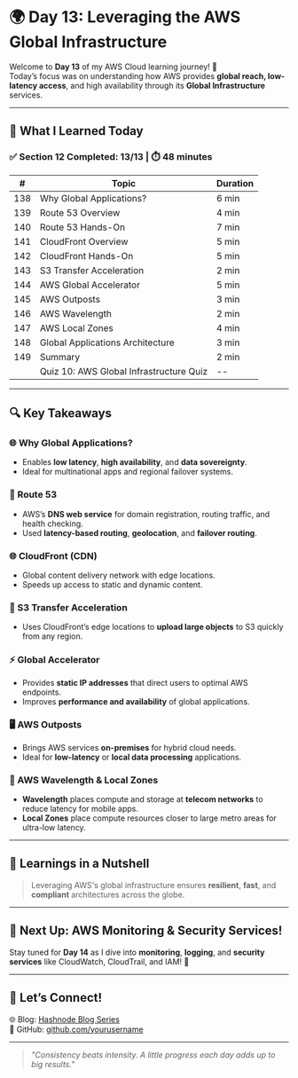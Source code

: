 # 🌍 Day 13: Leveraging the AWS Global Infrastructure

Welcome to **Day 13** of my AWS Cloud learning journey! 🚀  
Today’s focus was on understanding how AWS provides **global reach, low-latency access**, and high availability through its **Global Infrastructure** services.

---

## 🧭 What I Learned Today

### ✅ Section 12 Completed: 13/13 | ⏱️ 48 minutes

| #   | Topic                                      | Duration |
|-----|--------------------------------------------|----------|
| 138 | Why Global Applications?                   | 6 min    |
| 139 | Route 53 Overview                          | 4 min    |
| 140 | Route 53 Hands-On                          | 7 min    |
| 141 | CloudFront Overview                        | 5 min    |
| 142 | CloudFront Hands-On                        | 5 min    |
| 143 | S3 Transfer Acceleration                   | 2 min    |
| 144 | AWS Global Accelerator                     | 5 min    |
| 145 | AWS Outposts                               | 3 min    |
| 146 | AWS Wavelength                              | 2 min    |
| 147 | AWS Local Zones                            | 4 min    |
| 148 | Global Applications Architecture           | 3 min    |
| 149 | Summary                                    | 2 min    |
|     | Quiz 10: AWS Global Infrastructure Quiz    | --       |

---

## 🔍 Key Takeaways

### 🌐 Why Global Applications?
- Enables **low latency**, **high availability**, and **data sovereignty**.
- Ideal for multinational apps and regional failover systems.

### 📍 Route 53
- AWS’s **DNS web service** for domain registration, routing traffic, and health checking.
- Used **latency-based routing**, **geolocation**, and **failover routing**.

### 🌐 CloudFront (CDN)
- Global content delivery network with edge locations.
- Speeds up access to static and dynamic content.

### 🚀 S3 Transfer Acceleration
- Uses CloudFront’s edge locations to **upload large objects** to S3 quickly from any region.

### ⚡ Global Accelerator
- Provides **static IP addresses** that direct users to optimal AWS endpoints.
- Improves **performance and availability** of global applications.

### 🖥️ AWS Outposts
- Brings AWS services **on-premises** for hybrid cloud needs.
- Ideal for **low-latency** or **local data processing** applications.

### 📡 AWS Wavelength & Local Zones
- **Wavelength** places compute and storage at **telecom networks** to reduce latency for mobile apps.
- **Local Zones** place compute resources closer to large metro areas for ultra-low latency.

---

## 🧠 Learnings in a Nutshell

> Leveraging AWS's global infrastructure ensures **resilient**, **fast**, and **compliant** architectures across the globe.

---


## 🧩 Next Up: AWS Monitoring & Security Services!

Stay tuned for **Day 14** as I dive into **monitoring**, **logging**, and **security services** like CloudWatch, CloudTrail, and IAM! 🔐

---

## 🔗 Let’s Connect!

🌐 Blog: [Hashnode Blog Series](https://hashnode.com/@tanvirmulla11)  
🐙 GitHub: [github.com/yourusername](https://github.com/tanvirmulla11)

---

> *"Consistency beats intensity. A little progress each day adds up to big results."*


